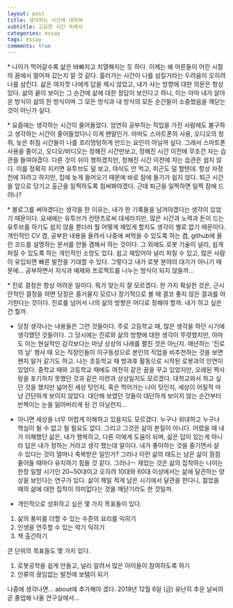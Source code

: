 ```yaml
---
layout: post
title: 생각하는 시간에 대하여 
subtitle: 고요한 시간 속에서
categories: essay
tags: essay
comments: true
---
```

\* 나이가 먹어갈수록 삶은 바빠지고 치열해지는 듯 하다. 이제는 왜 어른들이 어린 시절의 꿈에서 멀어져 갔는지 알 것 같다. 흘러가는 시간이 나를 삼킬거라는 두려움이 오히려 나를 삼킨다. 삶은 여지껏 나에게 답을 제시 않았고, 내가 사는 방향에 대한 의문은 항상 있다. 삶의 끝이 보이는 그 순간에 삶에 대한 정답이 보인다고 하니, 이는 아마 내가 살아온 방식이 삶의 한 방식이며 그 모든 방식과 내 방식의 모든 순간들이 소중했음을 깨닫는 것이 아닌가 싶다.

\* 요즘에는 생각하는 시간이 줄어들었다. 엄연히 공부하는 직업을 가진 사람에도 불구하고 생각하는 시간이 줄어들었다니 이게 왠말인가. 아마도 스마트폰의 사용, 오디오의 청취, 늦은 취침 시간들이 나를 흐리멍텅하게 만드는 요인이 아닐까 싶다. 그래서 스마트폰 사용을 줄이고, 오디오/비디오는 정해진 시간만보고, 정해진 시간 이전에 무조건 자는 습관을 들여야겠다. 다른 것이 쉬이 행하겠지만, 정해진 시간 이전에 자는 습관은 쉽지 않다. 이를 정확히 지키면 유투브도 덜 보고, 야식도 안 먹고, 피곤도 덜 할텐데. 항상 자정 전에 자려고 하지만, 집에 늦게 들어오기 때문에 바로 잠에 들기가 쉽지 않다. 퇴근 시간을 앞으로 당기고 출근을 일찍하도록 힘써봐야겠다. 근데 퇴근을 일찍하면 일찍 잠에 드려나?

\* 블로그를 써야겠다는 생각을 한 이유는, 내가 한 기록들을 남겨야겠다는 생각이 있었기 때문이다. 요새에는 유투브가 컨텐츠로써 대세라지만, 많은 시간과 노력과 돈이 드는 유투브를 하기도 쉽지 않을 뿐더러 뭘 어떻게 재밌게 할지도 생각이 별로 없기 때문이다. 개인적인 CV 겸, 공부한 내용을 올려서 나중에 써먹을 수 있도록 하는 겸, github에 올린 코드를 설명하는 문서를 만들 겸해서 하는 것이다. 그 외에도 로봇 기술이 널리, 쉽게 퍼질 수 있도록 하는 개인적인 소망도 있다. 쉽고 재밌어야 널리 퍼질 수 있고, 많은 사람이 유입되면 빠른 발전을 기대할 수 있다. 그렇다고 내가 로봇 분야의 대가가 아니기 때문에... 공부하면서 지식과 예제와 프로젝트를 나누는 방식이 되지 않을까...

\* 진로 결정은 항상 어려운 일이다. 뭐가 맞는지 잘 모르겠다. 한 가지 확실한 것은, 근시안적인 결정을 하면 당장은 즐거울지 모르나 장기적으로 볼 때 결코 좋지 않은 결과를 야기한다는 것이다. 진로를 넘어서 나의 삶의 방향은 어디로 정해야 할까. 내가 하고 싶은건 뭘까.

* 당장 생각나는 내용들은 그런 것들이다. 주로 고등학교 때, 많은 생각을 하던 시기에 생각했던 것들이다. 그 당시에는 진로와 삶의 방향에 대한 생각이 뚜렷했지만, 아마도 이는 현실적인 감각보다는 마냥 상상의 나래를 펼친 것은 아닌지. 매년하는 '진로의 날' 행사 때 오는 직장인들이 이구동성으로 본인의 직업을 비추천하는 것을 보면 왠지 알거 같기도 하고. 나는 초등학교 때 방과후 활동으로 시작된 로봇과의 인연이 있었다. 중학교 때와 고등학교 때에도 여전히 같은 꿈을 꾸고 있었지만, 오래된 짝사랑을 포기하지 못했던 것과 같은 미련과 상상일지도 모르겠다. 대학교와서 하고 싶던 것을 했지만 넓어진 세상 탓인지, 혹은 먹어가는 나이 탓인지, 세상이 어릴적 마냥 간단하게 보이지 않았다. 대단해 보였던 것들이 대단하게 보이지 않는 순간부터 반짝이는 눈을 잃어버리게 된 건 아닐런지...

* 아니면 세상을 너무 어렵게 이해하고 있을지도 모르겠다. 누구나 위대하고 누구나 핵심이 될 수 없고 될 필요도 없다. 그리고 그것은 삶의 본질이 아니다. 어렸을 때 내가 이해했던 삶은, 내가 행복하고, 다른 이에게 도움이 되며, 삶은 답이 있는게 아니라 답은 내가 정하는 거라고 생각 했는데 말이다. 내가 좋아하는 것을 즐기면서 살 수 있다는 것이 얼마나 축복받은 일인가? 그러나 이런 삶의 태도는 남은 삶이 점점 줄어들 때마다 유지하기 힘들 것 같다. 그러나ㅡ 재밌는 것은 삶의 집착하는 나이는 한창 일할 시기인 20~50대이고 오히려 10대와 60대 이상에서는 삶에 달관하는 양상을 보인다는 연구가 있다. 삶이 제일 적게 남은 시기에서 달관을 한다니, 젊었을 때의 삶에 대한 집착이 의미없다는 것을 깨닫기라도 한 것일까.

* 개인적으로 성취하고 싶은 몇 가지 목표들이 있다.
1) 삶의 풍미를 더할 수 있는 수준의 요리를 익히기
2) 인생을 연주할 수 있는 악기 익히기
3) 책 출간하기

큰 단위의 목표들도 몇 가지 있다.
1) 로봇공학을 쉽게 만들고, 널리 알려서 많은 아이들이 참여하도록 하기
2) 인류의 끊임없는 발전에 보탬이 되기

나중에 생각나면... about에 추가해야 겠다.
2019년 12월 6일 (금) 유난히 추운 날씨의 곧 졸업해 나올 연구실에서...